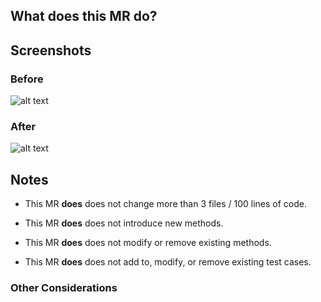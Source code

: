 ## What does this MR do?

<!-- Is there a lot to say? Consider creating an issue. -->

## Screenshots  <!-- Optional -->

### Before

![alt text](https://example.com/before.png)

### After

![alt text](https://example.com/after.png)

## Notes

* This MR
  **does**  <!-- KEEP ONLY ONE -->
  does not  <!-- OF THESE LINES -->
  change more than 3 files / 100 lines of code.

  <!-- If so, what’s the connection? Or, could you split it into multiple MRs? -->

* This MR
  **does**  <!-- KEEP ONLY ONE -->
  does not  <!-- OF THESE LINES -->
  introduce new methods.

  <!-- If so, are they tested? -->

* This MR
  **does**  <!-- KEEP ONLY ONE -->
  does not  <!-- OF THESE LINES -->
  modify or remove existing methods.

  <!-- If so, did you modify/remove their tests, as well? -->

* This MR
  **does**  <!-- KEEP ONLY ONE -->
  does not  <!-- OF THESE LINES -->
  add to, modify, or remove existing test cases.

  <!-- If so, explain. -->

### Other Considerations  <!-- Optional -->

<!--
Does your MR need one of the following labels?

* Performance Impact
  (Keep in mind that some instances process 2,000+ tickets per day.)

* Follow-up Required
  (e.g., Do we need to coordinate with the documentation/support teams?)

If so, apply it and explain here.
-->
